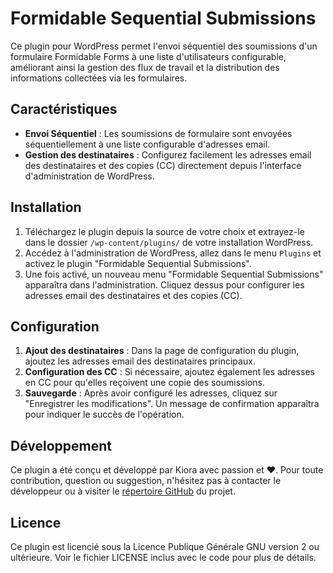 # Formidable Sequential Submissions

Ce plugin pour WordPress permet l'envoi séquentiel des soumissions d'un formulaire Formidable Forms à une liste
d'utilisateurs configurable, améliorant ainsi la gestion des flux de travail et la distribution des informations
collectées via les formulaires.

## Caractéristiques

- **Envoi Séquentiel** : Les soumissions de formulaire sont envoyées séquentiellement à une liste configurable
  d'adresses email.
- **Gestion des destinataires** : Configurez facilement les adresses email des destinataires et des copies (CC)
  directement depuis l'interface d'administration de WordPress.

## Installation

1. Téléchargez le plugin depuis la source de votre choix et extrayez-le dans le dossier `/wp-content/plugins/` de votre
   installation WordPress.
2. Accédez à l'administration de WordPress, allez dans le menu `Plugins` et activez le plugin "Formidable Sequential
   Submissions".
3. Une fois activé, un nouveau menu "Formidable Sequential Submissions" apparaîtra dans l'administration. Cliquez dessus
   pour configurer les adresses email des destinataires et des copies (CC).

## Configuration

1. **Ajout des destinataires** : Dans la page de configuration du plugin, ajoutez les adresses email des destinataires
   principaux.
2. **Configuration des CC** : Si nécessaire, ajoutez également les adresses en CC pour qu'elles reçoivent une copie des
   soumissions.
3. **Sauvegarde** : Après avoir configuré les adresses, cliquez sur "Enregistrer les modifications". Un message de
   confirmation apparaîtra pour indiquer le succès de l'opération.

## Développement

Ce plugin a été conçu et développé par Kiora avec passion et ❤️. Pour toute contribution, question ou
suggestion, n'hésitez pas à contacter le développeur ou à visiter le [répertoire GitHub](https://github.com) du projet.

## Licence

Ce plugin est licencié sous la Licence Publique Générale GNU version 2 ou ultérieure. Voir le fichier LICENSE inclus
avec le code pour plus de détails.

